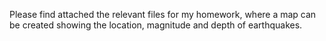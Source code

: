 Please find attached the relevant files for my homework, where a map can be created showing the location, magnitude and depth of earthquakes.
